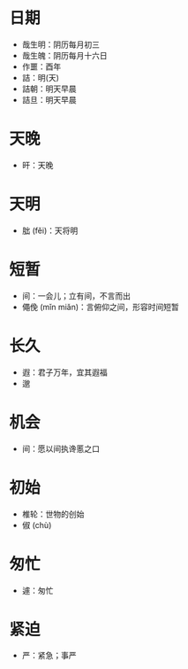 # 日期
* 哉生明：阴历每月初三
* 哉生魄：阴历每月十六日
* 作噩：酉年
* 詰：明(天)
* 詰朝：明天早晨
* 詰旦：明天早晨
# 天晚
* 旰：天晚
# 天明
* 朏 (fěi)：天将明
# 短暂
* 间：一会儿；立有间，不言而出
* 僶俛 (mǐn miǎn)：言俯仰之间，形容时间短暂
# 长久
* 遐：君子万年，宜其遐福
* 邈
# 机会
* 间：愿以间执谗慝之口
# 初始
* 椎轮：世物的创始
* 俶 (chù)
# 匆忙
* 遽：匆忙
# 紧迫
* 严：紧急；事严
